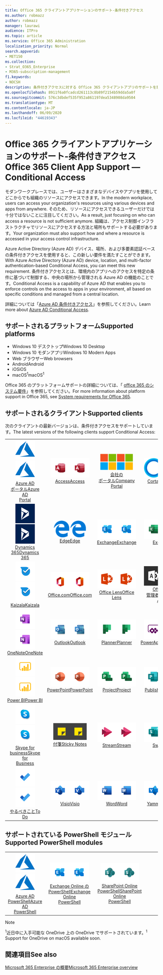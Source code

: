 ```yaml
---
title: Office 365 クライアントアプリケーションのサポート-条件付きアクセス
ms.author: robmazz
author: robmazz
manager: laurawi
audience: ITPro
ms.topic: article
ms.service: Office 365 Administration
localization_priority: Normal
search.appverid:
- MET150
ms.collection:
- Strat_O365_Enterprise
- M365-subscription-management
f1.keywords:
- NOCSH
description: 条件付きアクセスに対する Office 365 クライアントアプリのサポートを理解する
ms.openlocfilehash: 8911f6a0fcadcd261113c8b89f2154b59dda5a0f
ms.sourcegitcommit: 576c3dbdef535f952a861197dea5348908da9504
ms.translationtype: MT
ms.contentlocale: ja-JP
ms.lasthandoff: 06/09/2020
ms.locfileid: "44619343"
---
```

# <a name="office-365-client-app-support--conditional-access"></a><span data-ttu-id="6c695-103">Office 365 クライアントアプリケーションのサポート-条件付きアクセス</span><span class="sxs-lookup"><span data-stu-id="6c695-103">Office 365 Client App Support — Conditional Access</span></span>

<span data-ttu-id="6c695-104">モダンワークプレースでは、ユーザーはさまざまなデバイスやアプリを使用してどこからでも組織のリソースにアクセスできます。</span><span class="sxs-lookup"><span data-stu-id="6c695-104">In the modern workplace, users can access your organization's resources using various devices and apps from anywhere.</span></span> <span data-ttu-id="6c695-105">そのため、リソースにアクセスできるユーザーだけでは十分ではないことに注目してください。</span><span class="sxs-lookup"><span data-stu-id="6c695-105">As a result, just focusing on who can access a resource is not sufficient anymore.</span></span> <span data-ttu-id="6c695-106">組織は、アクセス制御インフラストラクチャでリソースにアクセスする方法と場所もサポートする必要があります。</span><span class="sxs-lookup"><span data-stu-id="6c695-106">Your organization must also support how and where a resource is accessed in your access control infrastructure.</span></span>

<span data-ttu-id="6c695-107">Azure Active Directory (Azure AD) デバイス、場所、および多要素認証ベースの条件付きアクセスを使用すると、この新しい要件を満たすことができます。</span><span class="sxs-lookup"><span data-stu-id="6c695-107">With Azure Active Directory (Azure AD) device, location, and multi-factor authentication-based Conditional Access, you can meet this new requirement.</span></span> <span data-ttu-id="6c695-108">条件付きアクセスとは、環境内のアプリへのアクセスを特定の条件に基づいて制御する、中央の場所から管理される Azure AD の機能のことです。</span><span class="sxs-lookup"><span data-stu-id="6c695-108">Conditional Access is a capability of Azure AD that enables you to enforce controls on the access to apps in your environment, all based on specific conditions and managed from a central location.</span></span>

<span data-ttu-id="6c695-109">詳細については「[Azure AD 条件付きアクセス](https://docs.microsoft.com/azure/active-directory/conditional-access/)」を参照してください。</span><span class="sxs-lookup"><span data-stu-id="6c695-109">Learn more about [Azure AD Conditional Access](https://docs.microsoft.com/azure/active-directory/conditional-access/).</span></span>

## <a name="supported-platforms"></a><span data-ttu-id="6c695-110">サポートされるプラットフォーム</span><span class="sxs-lookup"><span data-stu-id="6c695-110">Supported platforms</span></span>

 - <span data-ttu-id="6c695-111">Windows 10 デスクトップ</span><span class="sxs-lookup"><span data-stu-id="6c695-111">Windows 10 Desktop</span></span>
 - <span data-ttu-id="6c695-112">Windows 10 モダンアプリ</span><span class="sxs-lookup"><span data-stu-id="6c695-112">Windows 10 Modern Apps</span></span>
 - <span data-ttu-id="6c695-113">Web ブラウザー</span><span class="sxs-lookup"><span data-stu-id="6c695-113">Web browsers</span></span>
 - <span data-ttu-id="6c695-114">Android</span><span class="sxs-lookup"><span data-stu-id="6c695-114">Android</span></span>
 - <span data-ttu-id="6c695-115">iOS</span><span class="sxs-lookup"><span data-stu-id="6c695-115">iOS</span></span>
 - <span data-ttu-id="6c695-116">macOS<sup>1</sup></span><span class="sxs-lookup"><span data-stu-id="6c695-116">macOS<sup>1</sup></span></span>

<span data-ttu-id="6c695-117">Office 365 のプラットフォームサポートの詳細については、「 [office 365 のシステム要件](https://products.office.com/office-system-requirements)」を参照してください。</span><span class="sxs-lookup"><span data-stu-id="6c695-117">For more information about platform support in Office 365, see [System requirements for Office 365](https://products.office.com/office-system-requirements).</span></span>

## <a name="supported-clients"></a><span data-ttu-id="6c695-118">サポートされるクライアント</span><span class="sxs-lookup"><span data-stu-id="6c695-118">Supported clients</span></span>

<span data-ttu-id="6c695-119">次のクライアントの最新バージョンは、条件付きアクセスをサポートしています。</span><span class="sxs-lookup"><span data-stu-id="6c695-119">The latest versions of the following clients support Conditional Access:</span></span>

| | | | | | |
|:---:|:---:|:---:|:---:|:---:|:---:|
| <span data-ttu-id="6c695-120">![Azure アイコン](media/o365-azure-64x64.png)</span><span class="sxs-lookup"><span data-stu-id="6c695-120">![Azure icon](media/o365-azure-64x64.png)</span></span> <br> [<span data-ttu-id="6c695-121">Azure AD <br> ポータル</span><span class="sxs-lookup"><span data-stu-id="6c695-121">Azure AD <br> Portal </span></span>](https://azure.microsoft.com/features/azure-portal/) | <span data-ttu-id="6c695-122">![Access アイコン](media/o365-access-64x64.png)</span><span class="sxs-lookup"><span data-stu-id="6c695-122">![Access icon](media/o365-access-64x64.png)</span></span> <br> [<span data-ttu-id="6c695-123">Access</span><span class="sxs-lookup"><span data-stu-id="6c695-123">Access</span></span>](https://products.office.com/access) | <span data-ttu-id="6c695-124">![会社のポータルのアイコン](media/o365-microsoft-64x64.png)</span><span class="sxs-lookup"><span data-stu-id="6c695-124">![Company portal icon](media/o365-microsoft-64x64.png)</span></span> <br> [<span data-ttu-id="6c695-125">会社の <br> ポータル</span><span class="sxs-lookup"><span data-stu-id="6c695-125">Company <br> Portal </span></span>](https://docs.microsoft.com/intune-user-help/sign-in-to-the-company-portal)  | <span data-ttu-id="6c695-126">![Cortana アイコン](media/o365-cortana-64x64.png)</span><span class="sxs-lookup"><span data-stu-id="6c695-126">![Cortana icon](media/o365-cortana-64x64.png)</span></span> <br> [<span data-ttu-id="6c695-127">Cortana</span><span class="sxs-lookup"><span data-stu-id="6c695-127">Cortana</span></span>](https://www.microsoft.com/cortana) | <span data-ttu-id="6c695-128">![Delve アイコン](media/o365-delve-64x64.png)</span><span class="sxs-lookup"><span data-stu-id="6c695-128">![Delve icon](media/o365-delve-64x64.png)</span></span> <br> [<span data-ttu-id="6c695-129">Delve</span><span class="sxs-lookup"><span data-stu-id="6c695-129">Delve</span></span>](https://products.office.com/business/intelligent-search) 
| <span data-ttu-id="6c695-130">![Dynamics 365 アイコン](media/o365-dynamics365-64x64.png)</span><span class="sxs-lookup"><span data-stu-id="6c695-130">![Dynamics 365 icon](media/o365-dynamics365-64x64.png)</span></span> <br> [<span data-ttu-id="6c695-131">Dynamics 365</span><span class="sxs-lookup"><span data-stu-id="6c695-131">Dynamics 365</span></span>](https://dynamics.microsoft.com) | <span data-ttu-id="6c695-132">![エッジアイコン](media/o365-edge-64x64.png)</span><span class="sxs-lookup"><span data-stu-id="6c695-132">![Edge icon](media/o365-edge-64x64.png)</span></span> <br> [<span data-ttu-id="6c695-133">Edge</span><span class="sxs-lookup"><span data-stu-id="6c695-133">Edge</span></span>](https://www.microsoft.com/windows/microsoft-edge) | <span data-ttu-id="6c695-134">![Exchange アイコン](media/o365-exchange-64x64.png)</span><span class="sxs-lookup"><span data-stu-id="6c695-134">![Exchange icon](media/o365-exchange-64x64.png)</span></span> <br> [<span data-ttu-id="6c695-135">Exchange</span><span class="sxs-lookup"><span data-stu-id="6c695-135">Exchange</span></span>](https://products.office.com/exchange/exchange-online) | <span data-ttu-id="6c695-136">![Excel アイコン](media/o365-excel-64x64.png)</span><span class="sxs-lookup"><span data-stu-id="6c695-136">![Excel icon](media/o365-excel-64x64.png)</span></span> <br> [<span data-ttu-id="6c695-137">Excel</span><span class="sxs-lookup"><span data-stu-id="6c695-137">Excel</span></span>](https://products.office.com/excel) | <span data-ttu-id="6c695-138">![Forms アイコン](media/o365-forms-64x64.png)</span><span class="sxs-lookup"><span data-stu-id="6c695-138">![Forms icon](media/o365-forms-64x64.png)</span></span> <br> [<span data-ttu-id="6c695-139">Forms</span><span class="sxs-lookup"><span data-stu-id="6c695-139">Forms</span></span>](https://flow.microsoft.com/connectors/shared_microsoftforms/microsoft-forms/) 
| <span data-ttu-id="6c695-140">![Kaizala アイコン](media/o365-kaizala-64x64.png)</span><span class="sxs-lookup"><span data-stu-id="6c695-140">![Kaizala icon](media/o365-kaizala-64x64.png)</span></span> <br> [<span data-ttu-id="6c695-141">Kaizala</span><span class="sxs-lookup"><span data-stu-id="6c695-141">Kaizala</span></span>](https://products.office.com/en/business/microsoft-kaizala) | <span data-ttu-id="6c695-142">![Office.com アイコン](media/o365-office-64x64.png)</span><span class="sxs-lookup"><span data-stu-id="6c695-142">![Office.com icon](media/o365-office-64x64.png)</span></span> <br> [<span data-ttu-id="6c695-143">Office.com</span><span class="sxs-lookup"><span data-stu-id="6c695-143">Office.com</span></span>](https://www.office.com/) | <span data-ttu-id="6c695-144">![レンズアイコン](media/o365-lens-64x64.png)</span><span class="sxs-lookup"><span data-stu-id="6c695-144">![Lens icon](media/o365-lens-64x64.png)</span></span> <br> [<span data-ttu-id="6c695-145">Office Lens</span><span class="sxs-lookup"><span data-stu-id="6c695-145">Office Lens</span></span>](https://www.microsoft.com/p/office-lens/9wzdncrfj3t8?activetab=pivot%3Aoverviewtab) | <span data-ttu-id="6c695-146">![Office 365 管理者アイコン](media/o365-o365admin-64x64.png)</span><span class="sxs-lookup"><span data-stu-id="6c695-146">![Office 365 Admin icon](media/o365-o365admin-64x64.png)</span></span> <br> [<span data-ttu-id="6c695-147">Office 365 <br> 管理者</span><span class="sxs-lookup"><span data-stu-id="6c695-147">Office 365 <br> Admin</span></span>](https://products.office.com/business/manage-office-365-admin-app) | <span data-ttu-id="6c695-148">![OneDrive for Business アイコン](media/o365-OneDrive-64x64.png)</span><span class="sxs-lookup"><span data-stu-id="6c695-148">![OneDrive for Business icon](media/o365-OneDrive-64x64.png)</span></span> <br> [<span data-ttu-id="6c695-149">OneDrive<sup>1</sup></span><span class="sxs-lookup"><span data-stu-id="6c695-149">OneDrive<sup>1</sup></span></span>](https://products.office.com/onedrive-for-business/online-cloud-storage) 
| <span data-ttu-id="6c695-150">![OneNote アイコン](media/o365-OneNote-64x64.png)</span><span class="sxs-lookup"><span data-stu-id="6c695-150">![OneNote icon](media/o365-OneNote-64x64.png)</span></span> <br> [<span data-ttu-id="6c695-151">OneNote</span><span class="sxs-lookup"><span data-stu-id="6c695-151">OneNote</span></span>](https://products.office.com/onenote) | <span data-ttu-id="6c695-152">![Outlook アイコン](media/o365-outlook-64x64.png)</span><span class="sxs-lookup"><span data-stu-id="6c695-152">![Outlook icon](media/o365-outlook-64x64.png)</span></span> <br> [<span data-ttu-id="6c695-153">Outlook</span><span class="sxs-lookup"><span data-stu-id="6c695-153">Outlook</span></span>](https://products.office.com/outlook) | <span data-ttu-id="6c695-154">![Planner アイコン](media/o365-planner-64x64.png)</span><span class="sxs-lookup"><span data-stu-id="6c695-154">![Planner icon](media/o365-planner-64x64.png)</span></span> <br> [<span data-ttu-id="6c695-155">Planner</span><span class="sxs-lookup"><span data-stu-id="6c695-155">Planner</span></span>](https://products.office.com/business/task-management-software) | <span data-ttu-id="6c695-156">![PowerApps アイコン](media/o365-powerapps-64x64.png)</span><span class="sxs-lookup"><span data-stu-id="6c695-156">![PowerApps icon](media/o365-powerapps-64x64.png)</span></span> <br> [<span data-ttu-id="6c695-157">PowerApps</span><span class="sxs-lookup"><span data-stu-id="6c695-157">PowerApps</span></span>](https://powerapps.microsoft.com) | <span data-ttu-id="6c695-158">![電源の自動化アイコン](media/o365-flow-64x64.png)</span><span class="sxs-lookup"><span data-stu-id="6c695-158">![Power Automate icon](media/o365-flow-64x64.png)</span></span> <br> [<span data-ttu-id="6c695-159">電源の <br> 自動化</span><span class="sxs-lookup"><span data-stu-id="6c695-159">Power <br> Automate</span></span>](https://flow.microsoft.com)
| <span data-ttu-id="6c695-160">![PowerBI アイコン](media/o365-powerbi-64x64.png)</span><span class="sxs-lookup"><span data-stu-id="6c695-160">![PowerBI icon](media/o365-powerbi-64x64.png)</span></span> <br> [<span data-ttu-id="6c695-161">Power BI</span><span class="sxs-lookup"><span data-stu-id="6c695-161">Power BI</span></span>](https://powerbi.microsoft.com) | <span data-ttu-id="6c695-162">![PowerPoint アイコン](media/o365-powerpoint-64x64.png)</span><span class="sxs-lookup"><span data-stu-id="6c695-162">![PowerPoint icon](media/o365-powerpoint-64x64.png)</span></span> <br> [<span data-ttu-id="6c695-163">PowerPoint</span><span class="sxs-lookup"><span data-stu-id="6c695-163">PowerPoint</span></span>](https://products.office.com/powerpoint) | <span data-ttu-id="6c695-164">![Project アイコン](media/o365-project-64x64.png)</span><span class="sxs-lookup"><span data-stu-id="6c695-164">![Project icon](media/o365-project-64x64.png)</span></span> <br> [<span data-ttu-id="6c695-165">Project</span><span class="sxs-lookup"><span data-stu-id="6c695-165">Project</span></span>](https://products.office.com/project) | <span data-ttu-id="6c695-166">![Publisher アイコン](media/o365-publisher-64x64.png)</span><span class="sxs-lookup"><span data-stu-id="6c695-166">![Publisher icon](media/o365-publisher-64x64.png)</span></span> <br> [<span data-ttu-id="6c695-167">Publisher</span><span class="sxs-lookup"><span data-stu-id="6c695-167">Publisher</span></span>](https://products.office.com/publisher) | <span data-ttu-id="6c695-168">![SharePoint アイコン](media/o365-sharepoint-64x64.png)</span><span class="sxs-lookup"><span data-stu-id="6c695-168">![SharePoint icon](media/o365-sharepoint-64x64.png)</span></span> <br> [<span data-ttu-id="6c695-169">Sharepoint</span><span class="sxs-lookup"><span data-stu-id="6c695-169">Sharepoint</span></span>](https://products.office.com/sharepoint) 
| <span data-ttu-id="6c695-170">![Skype for Business アイコン](media/o365-skypeforbusiness-64x64.png)</span><span class="sxs-lookup"><span data-stu-id="6c695-170">![Skype for Business icon](media/o365-skypeforbusiness-64x64.png)</span></span> <br> [<span data-ttu-id="6c695-171">Skype for <br> business</span><span class="sxs-lookup"><span data-stu-id="6c695-171">Skype for <br> Business</span></span>](https://www.skype.com/business/) | <span data-ttu-id="6c695-172">![付箋アイコン](media/o365-stickynotes-64x64.png)</span><span class="sxs-lookup"><span data-stu-id="6c695-172">![Sticky Notes icon](media/o365-stickynotes-64x64.png)</span></span> <br> [<span data-ttu-id="6c695-173">付箋</span><span class="sxs-lookup"><span data-stu-id="6c695-173">Sticky Notes</span></span>](https://www.microsoft.com/p/microsoft-sticky-notes/9nblggh4qghw) | <span data-ttu-id="6c695-174">![Stream アイコン](media/o365-stream-64x64.png)</span><span class="sxs-lookup"><span data-stu-id="6c695-174">![Stream icon](media/o365-stream-64x64.png)</span></span> <br> [<span data-ttu-id="6c695-175">Stream</span><span class="sxs-lookup"><span data-stu-id="6c695-175">Stream</span></span>](https://stream.microsoft.com) | <span data-ttu-id="6c695-176">![Sway アイコン](media/o365-sway-64x64.png)</span><span class="sxs-lookup"><span data-stu-id="6c695-176">![Sway icon](media/o365-sway-64x64.png)</span></span> <br> [<span data-ttu-id="6c695-177">Sway</span><span class="sxs-lookup"><span data-stu-id="6c695-177">Sway</span></span>](https://sway.com) | <span data-ttu-id="6c695-178">![Teams アイコン](media/o365-teams-64x64.png)</span><span class="sxs-lookup"><span data-stu-id="6c695-178">![Teams icon](media/o365-teams-64x64.png)</span></span> <br> [<span data-ttu-id="6c695-179">Teams</span><span class="sxs-lookup"><span data-stu-id="6c695-179">Teams</span></span>](https://products.office.com/microsoft-teams/group-chat-software) 
| <span data-ttu-id="6c695-180">![To Do アイコン](media/o365-todo-64x64.png)</span><span class="sxs-lookup"><span data-stu-id="6c695-180">![To Do icon](media/o365-todo-64x64.png)</span></span> <br> [<span data-ttu-id="6c695-181">やるべきこと</span><span class="sxs-lookup"><span data-stu-id="6c695-181">To Do</span></span>](https://todo.microsoft.com) | <span data-ttu-id="6c695-182">![Visio アイコン](media/o365-visio-64x64.png)</span><span class="sxs-lookup"><span data-stu-id="6c695-182">![Visio icon](media/o365-visio-64x64.png)</span></span> <br> [<span data-ttu-id="6c695-183">Visio</span><span class="sxs-lookup"><span data-stu-id="6c695-183">Visio</span></span>](https://products.office.com/visio/flowchart-software) | <span data-ttu-id="6c695-184">![Word アイコン](media/o365-word-64x64.png)</span><span class="sxs-lookup"><span data-stu-id="6c695-184">![Word icon](media/o365-word-64x64.png)</span></span> <br> [<span data-ttu-id="6c695-185">Word</span><span class="sxs-lookup"><span data-stu-id="6c695-185">Word</span></span>](https://products.office.com/word) | <span data-ttu-id="6c695-186">![Yammer アイコン](media/o365-yammer-64x64.png)</span><span class="sxs-lookup"><span data-stu-id="6c695-186">![Yammer icon](media/o365-yammer-64x64.png)</span></span> <br> [<span data-ttu-id="6c695-187">Yammer</span><span class="sxs-lookup"><span data-stu-id="6c695-187">Yammer</span></span>](https://products.office.com/yammer/yammer-overview)

## <a name="supported-powershell-modules"></a><span data-ttu-id="6c695-188">サポートされている PowerShell モジュール</span><span class="sxs-lookup"><span data-stu-id="6c695-188">Supported PowerShell modules</span></span>

| | | | | | |
|:---:|:---:|:---:|:---:|:---:|:---:|
| <span data-ttu-id="6c695-189">![Azure アイコン](media/o365-azure-64x64.png)</span><span class="sxs-lookup"><span data-stu-id="6c695-189">![Azure icon](media/o365-azure-64x64.png)</span></span> <br> [<span data-ttu-id="6c695-190">Azure AD <br> PowerShell</span><span class="sxs-lookup"><span data-stu-id="6c695-190">Azure AD <br> PowerShell</span></span>](https://docs.microsoft.com/powershell/azure/active-directory/overview?view=azureadps-2.0) | <span data-ttu-id="6c695-191">![Exchange アイコン](media/o365-exchange-64x64.png)</span><span class="sxs-lookup"><span data-stu-id="6c695-191">![Exchange icon](media/o365-exchange-64x64.png)</span></span> <br> [<span data-ttu-id="6c695-192">Exchange Online の <br> PowerShell</span><span class="sxs-lookup"><span data-stu-id="6c695-192">Exchange Online <br> PowerShell</span></span>](https://docs.microsoft.com/powershell/exchange/exchange-online/exchange-online-powershell?view=exchange-ps) | <span data-ttu-id="6c695-193">![SharePoint アイコン](media/o365-sharepoint-64x64.png)</span><span class="sxs-lookup"><span data-stu-id="6c695-193">![SharePoint icon](media/o365-sharepoint-64x64.png)</span></span> <br> [<span data-ttu-id="6c695-194">SharePoint Online <br> PowerShell</span><span class="sxs-lookup"><span data-stu-id="6c695-194">SharePoint Online <br> PowerShell</span></span>](https://docs.microsoft.com/powershell/sharepoint/sharepoint-online/connect-sharepoint-online)

> [!NOTE]
> <span data-ttu-id="6c695-195"><sup>1</sup>近日中に入手可能な OneDrive 上の OneDrive でサポートされています。</span><span class="sxs-lookup"><span data-stu-id="6c695-195"><sup>1</sup> Support for OneDrive on macOS available soon.</span></span>

## <a name="see-also"></a><span data-ttu-id="6c695-196">関連項目</span><span class="sxs-lookup"><span data-stu-id="6c695-196">See also</span></span>

[<span data-ttu-id="6c695-197">Microsoft 365 Enterprise の概要</span><span class="sxs-lookup"><span data-stu-id="6c695-197">Microsoft 365 Enterprise overview</span></span>](https://docs.microsoft.com/microsoft-365/enterprise/microsoft-365-overview)
